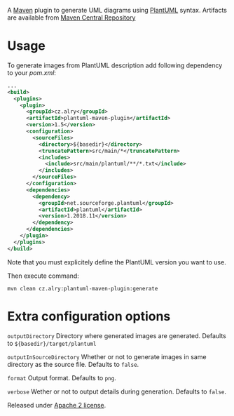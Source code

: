 
A [Maven](https://maven.apache.org/) plugin to generate UML diagrams using [PlantUML](https://plantuml.sourceforge.net/) syntax. Artifacts are available from [Maven Central Repository](https://search.maven.org/search?q=g:cz.alry%20a:plantuml-maven-plugin)

# Usage

To generate images from PlantUML description add following dependency to your _pom.xml_:

```xml
...
<build>
  <plugins>
    <plugin>
      <groupId>cz.alry</groupId>
      <artifactId>plantuml-maven-plugin</artifactId>
      <version>1.5</version>
      <configuration>
        <sourceFiles>
          <directory>${basedir}</directory>
          <truncatePattern>src/main/*</truncatePattern>
          <includes>
            <include>src/main/plantuml/**/*.txt</include>
          </includes>
        </sourceFiles>
      </configuration>
      <dependencies>
        <dependency>
          <groupId>net.sourceforge.plantuml</groupId>
          <artifactId>plantuml</artifactId>
          <version>1.2018.11</version>
        </dependency>
      </dependencies>
    </plugin>
  </plugins>
</build>
```

Note that you must explicitely define the PlantUML version you want to use.

Then execute command:

```
mvn clean cz.alry:plantuml-maven-plugin:generate
```

# Extra configuration options

`outputDirectory` Directory where generated images are generated. Defaults to `${basedir}/target/plantuml`

`outputInSourceDirectory` Whether or not to generate images in same directory as the source file. Defaults to `false`.

`format` Output format. Defaults to `png`.

`verbose` Wether or not to output details during generation. Defaults to `false`.


Released under [Apache 2 license](http://www.apache.org/licenses/LICENSE-2.0.html).

